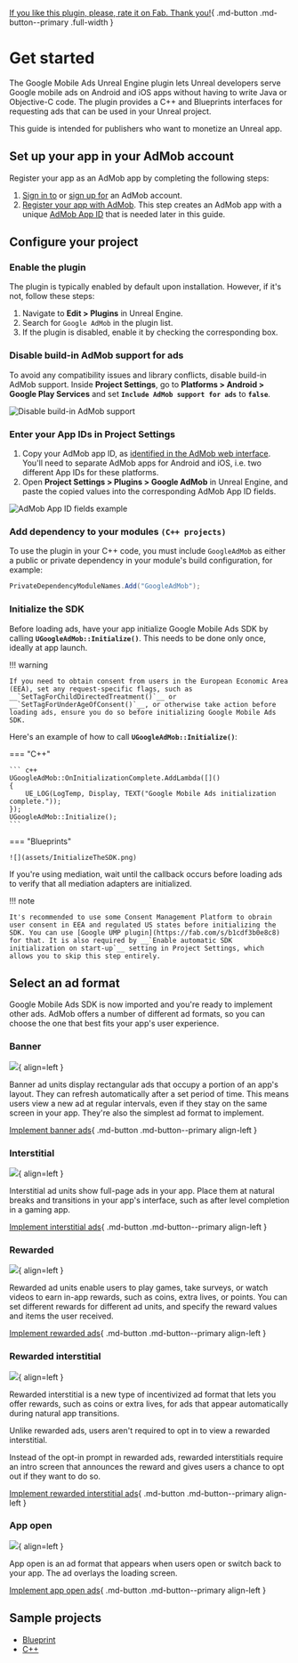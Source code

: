 [If you like this plugin, please, rate it on Fab. Thank you!](https://fab.com/s/804df971aef3){ .md-button .md-button--primary .full-width }

# Get started

The Google Mobile Ads Unreal Engine plugin lets Unreal developers serve Google mobile ads on Android and iOS apps without having to write Java or Objective-C code. The plugin provides a C++ and Blueprints interfaces for requesting ads that can be used in your Unreal project.

This guide is intended for publishers who want to monetize an Unreal app.

## Set up your app in your AdMob account

Register your app as an AdMob app by completing the following steps:

1.  [Sign in to](https://admob.google.com/home/) or [sign up for](https://support.google.com/admob/answer/7356219) an AdMob account.
2.  [Register your app with AdMob](https://support.google.com/admob/answer/2773509). This step creates an AdMob app with a unique [AdMob App ID](https://support.google.com/admob/answer/7356431) that is needed later in this guide.

## Configure your project

### Enable the plugin

The plugin is typically enabled by default upon installation. However, if it's not, follow these steps:

1.  Navigate to __Edit > Plugins__ in Unreal Engine.
2.  Search for `Google AdMob` in the plugin list.
3.  If the plugin is disabled, enable it by checking the corresponding box.

### Disable build-in AdMob support for ads

To avoid any compatibility issues and library conflicts, disable build-in AdMob support. Inside __Project Settings__, go to __Platforms > Android > Google Play Services__ and set __`Include AdMob support for ads`__ to __`false`__.

![Disable build-in AdMob support](assets/DisableBuildInAdMob.png)

### Enter your App IDs in Project Settings

1.  Copy your AdMob app ID, as [identified in the AdMob web interface](https://support.google.com/admob/answer/7356431). You'll need to separate AdMob apps for Android and iOS, i.e. two different App IDs for these platforms.
2.  Open __Project Settings > Plugins > Google AdMob__ in Unreal Engine, and paste the copied values into the corresponding AdMob App ID fields.

![AdMob App ID fields example](assets/AdMobAppIDFields.png)

### Add dependency to your modules `(C++ projects)`

To use the plugin in your C++ code, you must include `GoogleAdMob` as either a public or private dependency in your module's build configuration, for example:
``` c#
PrivateDependencyModuleNames.Add("GoogleAdMob");
```

### Initialize the SDK

Before loading ads, have your app initialize Google Mobile Ads SDK by calling __`UGoogleAdMob::Initialize()`__. This needs to be done only once, ideally at app launch.

!!! warning

    If you need to obtain consent from users in the European Economic Area (EEA), set any request-specific flags, such as __`SetTagForChildDirectedTreatment()`__ or __`SetTagForUnderAgeOfConsent()`__, or otherwise take action before loading ads, ensure you do so before initializing Google Mobile Ads SDK.

Here's an example of how to call __`UGoogleAdMob::Initialize()`__:

=== "C++"

    ``` c++
    UGoogleAdMob::OnInitializationComplete.AddLambda([]()
    {
        UE_LOG(LogTemp, Display, TEXT("Google Mobile Ads initialization complete."));
    });
    UGoogleAdMob::Initialize();
    ```

=== "Blueprints"

    ![](assets/InitializeTheSDK.png)

If you're using mediation, wait until the callback occurs before loading ads to verify that all mediation adapters are initialized.

!!! note

    It's recommended to use some Consent Management Platform to obrain user consent in EEA and regulated US states before initializing the SDK. You can use [Google UMP plugin](https://fab.com/s/b1cdf3b0e8c8) for that. It is also required by __`Enable automatic SDK initialization on start-up`__ setting in Project Settings, which allows you to skip this step entirely.

## Select an ad format

Google Mobile Ads SDK is now imported and you're ready to implement other ads. AdMob offers a number of different ad formats, so you can choose the one that best fits your app's user experience.

### Banner

![](assets/format-banner.png){ align=left }

Banner ad units display rectangular ads that occupy a portion of an app's layout. They can refresh automatically after a set period of time. This means users view a new ad at regular intervals, even if they stay on the same screen in your app. They're also the simplest ad format to implement.

[Implement banner ads](ad-formats/banner-ads.md){ .md-button .md-button--primary align-left }

### Interstitial

![](assets/format-interstitial.png){ align=left }

Interstitial ad units show full-page ads in your app. Place them at natural breaks and transitions in your app's interface, such as after level completion in a gaming app.

[Implement interstitial ads](ad-formats/interstitial-ads.md){ .md-button .md-button--primary align-left }

### Rewarded

![](assets/format-rewarded.png){ align=left }

Rewarded ad units enable users to play games, take surveys, or watch videos to earn in-app rewards, such as coins, extra lives, or points. You can set different rewards for different ad units, and specify the reward values and items the user received.

[Implement rewarded ads](ad-formats/rewarded-ads.md){ .md-button .md-button--primary align-left }

### Rewarded interstitial

![](assets/format-rewarded-interstitial.png){ align=left }

Rewarded interstitial is a new type of incentivized ad format that lets you offer rewards, such as coins or extra lives, for ads that appear automatically during natural app transitions.

Unlike rewarded ads, users aren't required to opt in to view a rewarded interstitial.

Instead of the opt-in prompt in rewarded ads, rewarded interstitials require an intro screen that announces the reward and gives users a chance to opt out if they want to do so.

[Implement rewarded interstitial ads](ad-formats/rewarded-interstitial-ads.md){ .md-button .md-button--primary align-left }

### App open

![](assets/format-app-open.png){ align=left }

App open is an ad format that appears when users open or switch back to your app. The ad overlays the loading screen.

[Implement app open ads](ad-formats/app-open-ads.md){ .md-button .md-button--primary align-left }

## Sample projects

- [Blueprint](https://deepinnothing.github.io/sample-projects/unreal-engine/google-admob/google-admob-bp.zip)
- [C++](https://deepinnothing.github.io/sample-projects/unreal-engine/google-admob/google-admob-cpp.zip)